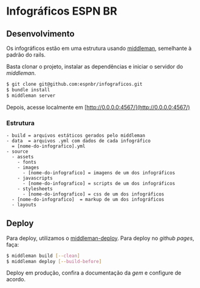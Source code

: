 # Infográficos ESPN BR

## Desenvolvimento

Os infográficos estão em uma estrutura usando [middleman](http://middlemanapp.com/), semelhante à padrão do rails.

Basta clonar o projeto, instalar as dependências e iniciar o servidor do _middleman_.

```bash
$ git clone git@github.com:espnbr/infograficos.git
$ bundle install
$ middleman server
```

Depois, acesse localmente em [http://0.0.0.0:4567/](http://0.0.0.0:4567/)

### Estrutura

```
- build = arquivos estáticos gerados pelo middleman
- data  = arquivos .yml com dados de cada infográfico
  = [nome-do-infografico].yml
- source
  - assets
    - fonts
    - images
      - [nome-do-infografico] = imagens de um dos infográficos
    - javascripts
      - [nome-do-infografico] = scripts de um dos infográficos
    - stylesheets
      - [nome-do-infografico] = css de um dos infográficos
  - [nome-do-infografico]  = markup de um dos infográficos
  - layouts
```

## Deploy

Para deploy, utilizamos o [middleman-deploy](https://github.com/tvaughan/middleman-deploy).
Para deploy no _github pages_, faça:

```bash
$ middleman build [--clean]
$ middleman deploy [--build-before]
```

Deploy em produção, confira a documentação da _gem_ e configure de acordo.